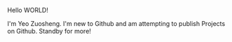 Hello WORLD!

I'm Yeo Zuosheng. I'm new to Github and am attempting to publish Projects on Github. Standby for more!

